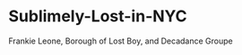Sublimely-Lost-in-NYC
=====================

Frankie Leone, Borough of Lost Boy, and Decadance Groupe